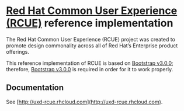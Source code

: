 # [Red Hat Common User Experience (RCUE)](http://uxd-rcue.rhcloud.com) reference implementation

The Red Hat Common User Experience (RCUE) project was created to promote design commonality across all of Red Hat’s Enterprise product offerings.

This reference implementation of RCUE is based on [Bootstrap v3.0.0](http://getbootstrap.com/3.0.0/); therefore, [Bootstrap v3.0.0](http://getbootstrap.com/3.0.0/) is required in order for it to work properly.

## Documentation

See [http://uxd-rcue.rhcloud.com](http://uxd-rcue.rhcloud.com).

